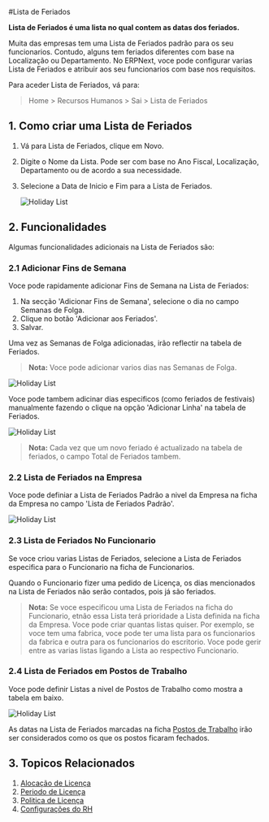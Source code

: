 <!-- add-breadcrumbs -->
#Lista de Feriados

**Lista de Feriados é uma lista no qual contem as datas dos feriados.**

Muita das empresas tem uma Lista de Feriados padrão para os seu funcionarios. Contudo, alguns tem feriados diferentes com base na Localização ou Departamento. No ERPNext, voce pode configurar varias Lista de Feriados e atribuir aos seu funcionarios com base nos requisitos.

Para aceder Lista de Feriados, vá para:

> Home > Recursos Humanos > Sai > Lista de Feriados



## 1. Como criar uma Lista de Feriados

1. Vá para Lista de Feriados, clique em Novo.
2. Digite o Nome da Lista. Pode ser com base no Ano Fiscal, Localização, Departamento ou de acordo a sua necessidade. 
3. Selecione a Data de Inicio e Fim para a Lista de Feriados.


    <img class="screenshot" alt="Holiday List" src="{{docs_base_url}}/assets/img/human-resources/holiday-list-1.png">

## 2. Funcionalidades

Algumas funcionalidades adicionais na Lista de Feriados são:

### 2.1 Adicionar Fins de Semana

Voce pode rapidamente adicionar Fins de Semana na Lista de Feriados:

1. Na secção 'Adicionar Fins de Semana', selecione o dia no campo Semanas de Folga.
2. Clique no botão 'Adicionar aos Feriados'.
3. Salvar.

Uma vez as Semanas de Folga adicionadas, irão reflectir na tabela de Feriados.

> **Nota:** Voce pode adicionar varios dias nas Semanas de Folga.

<img class="screenshot" alt="Holiday List" src="{{docs_base_url}}/assets/img/human-resources/holiday-list-2.gif">


Voce pode tambem adicinar dias especificos (como feriados de festivais) manualmente fazendo o clique na opção 'Adicionar Linha' na tabela de Feriados.

<img class="screenshot" alt="Holiday List" src="{{docs_base_url}}/assets/img/human-resources/holiday-list-3.png">

> **Nota:** Cada vez que um novo feriado é actualizado na tabela de feriados, o campo Total de Feriados tambem.

### 2.2 Lista de Feriados na Empresa

Voce pode definiar a Lista de Feriados Padrão a nivel da Empresa na ficha da Empresa no campo 'Lista de Feriados Padrão'.


<img class="screenshot" alt="Holiday List" src="{{docs_base_url}}/assets/img/human-resources/default-holiday-list-company.png">


### 2.3 Lista de Feriados No Funcionario

Se voce criou varias Listas de Feriados, selecione a Lista de Feriados especifica para o Funcionario na ficha de Funcionarios.

Quando o Funcionario fizer uma pedido de Licença, os dias mencionados na Lista de Feriados não serão contados, pois já são feriados. 

> **Nota:** Se voce especificou uma Lista de Feriados na ficha do Funcionario, etnão essa Lista terá prioridade a Lista definida na ficha da Empresa.
Voce pode criar quantas listas quiser. Por exemplo, se voce tem uma fabrica, voce pode ter uma lista para os funcionarios da fabrica e outra para os funcionarios do escritorio. Voce pode gerir entre as varias listas ligando a Lista ao respectivo Funcionario.

### 2.4 Lista de Feriados em Postos de Trabalho

Voce pode definir Listas a nivel de Postos de Trabalho como mostra a tabela em baixo. 

<img class="screenshot" alt="Holiday List" src="{{docs_base_url}}/assets/img/human-resources/holiday-list-workstation.png">

As datas na Lista de Feriados marcadas na ficha [Postos de Trabalho](/docs/user/manual/pt/fabrico/postos-de-trabalho) irão ser considerados como os que os postos ficaram fechados.


## 3. Topicos Relacionados

1. [Alocação de Licença](/docs/user/manual/pt/recursos-humanos/alocação-ferias)
1. [Periodo de Licença](/docs/user/manual/pt/recursos-humanos/periodo-ferias)
1. [Politica de Licença](/docs/user/manual/pt/recursos-humanos/politica-de-licença)
1. [Configurações do RH](/docs/user/manual/pt/recursos-humanos/configuração-recursos-humanos)


